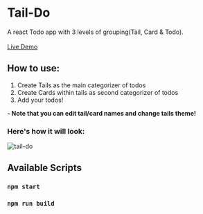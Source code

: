 # Tail-Do

A react Todo app with 3 levels of grouping(Tail, Card & Todo).
<br/><br/>
[Live Demo](https://tail-do.netlify.app/)
## How to use:
1) Create Tails as the main categorizer of todos
2) Create Cards within tails as second categorizer of todos
4) Add your todos!


**- Note that you can edit tail/card names and change tails theme!**

### Here's how it will look:

![tail-do](https://s6.uupload.ir/files/taildo_zsmr.png)



## Available Scripts

### `npm start`
### `npm run build`
